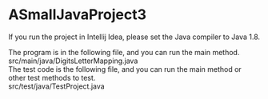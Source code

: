 # ASmallJavaProject3

If you run the project in Intellij Idea, please set the Java compiler to Java 1.8.  

The program is in the following file, and you can run the main method.  
src/main/java/DigitsLetterMapping.java  
The test code is the following file, and you can run the main method or other test methods to test.  
src/test/java/TestProject.java  
